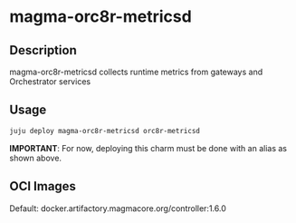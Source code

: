 # magma-orc8r-metricsd

## Description
magma-orc8r-metricsd collects runtime metrics from gateways and Orchestrator services

## Usage

```bash
juju deploy magma-orc8r-metricsd orc8r-metricsd
```

**IMPORTANT**: For now, deploying this charm must be done with an alias as shown above.

## OCI Images

Default: docker.artifactory.magmacore.org/controller:1.6.0
